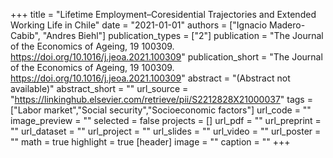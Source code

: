 +++
title = "Lifetime Employment–Coresidential Trajectories and Extended Working Life in Chile"
date = "2021-01-01"
authors = ["Ignacio Madero-Cabib", "Andres Biehl"]
publication_types = ["2"]
publication = "The Journal of the Economics of Ageing, 19 100309. https://doi.org/10.1016/j.jeoa.2021.100309"
publication_short = "The Journal of the Economics of Ageing, 19 100309. https://doi.org/10.1016/j.jeoa.2021.100309"
abstract = "(Abstract not available)"
abstract_short = ""
url_source = "https://linkinghub.elsevier.com/retrieve/pii/S2212828X21000037"
tags = ["Labor market","Social security","Socioeconomic factors"]
url_code = ""
image_preview = ""
selected = false
projects = []
url_pdf = ""
url_preprint = ""
url_dataset = ""
url_project = ""
url_slides = ""
url_video = ""
url_poster = ""
math = true
highlight = true
[header]
image = ""
caption = ""
+++
